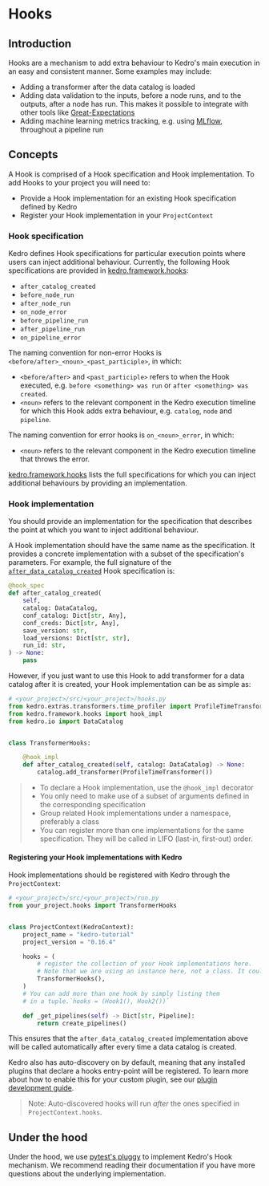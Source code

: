 # Hooks

## Introduction

Hooks are a mechanism to add extra behaviour to Kedro's main execution in an easy and consistent manner. Some examples may include:

* Adding a transformer after the data catalog is loaded
* Adding data validation to the inputs, before a node runs, and to the outputs, after a node has run. This makes it possible to integrate with other tools like [Great-Expectations](https://docs.greatexpectations.io/en/latest/)
* Adding machine learning metrics tracking, e.g. using [MLflow](https://mlflow.org/), throughout a pipeline run

## Concepts

A Hook is comprised of a Hook specification and Hook implementation. To add Hooks to your project you will need to:

* Provide a Hook implementation for an existing Hook specification defined by Kedro
* Register your Hook implementation in your `ProjectContext`


### Hook specification

Kedro defines Hook specifications for particular execution points where users can inject additional behaviour. Currently, the following Hook specifications are provided in [kedro.framework.hooks](/kedro.framework.hooks):

* `after_catalog_created`
* `before_node_run`
* `after_node_run`
* `on_node_error`
* `before_pipeline_run`
* `after_pipeline_run`
* `on_pipeline_error`


The naming convention for non-error Hooks is `<before/after>_<noun>_<past_participle>`, in which:

* `<before/after>` and `<past_participle>` refers to when the Hook executed, e.g. `before <something> was run` or `after <something> was created`.
* `<noun>` refers to the relevant component in the Kedro execution timeline for which this Hook adds extra behaviour, e.g. `catalog`, `node` and `pipeline`.

The naming convention for error hooks is `on_<noun>_error`, in which:

* `<noun>` refers to the relevant component in the Kedro execution timeline that throws the error.

[kedro.framework.hooks](/kedro.framework.hooks) lists the full specifications for which you can inject additional behaviours by providing an implementation.

### Hook implementation

You should provide an implementation for the specification that describes the point at which you want to inject additional behaviour.

A Hook implementation should have the same name as the specification. It provides a concrete implementation with a subset of the specification's parameters. For example, the full signature of the [`after_data_catalog_created`](/kedro.framework.hooks.specs.DataCatalogSpecs) Hook specification is:

```python
@hook_spec
def after_catalog_created(
    self,
    catalog: DataCatalog,
    conf_catalog: Dict[str, Any],
    conf_creds: Dict[str, Any],
    save_version: str,
    load_versions: Dict[str, str],
    run_id: str,
) -> None:
    pass
```

However, if you just want to use this Hook to add transformer for a data catalog after it is created, your Hook implementation can be as simple as:

```python
# <your_project>/src/<your_project>/hooks.py
from kedro.extras.transformers.time_profiler import ProfileTimeTransformer
from kedro.framework.hooks import hook_impl
from kedro.io import DataCatalog


class TransformerHooks:

    @hook_impl
    def after_catalog_created(self, catalog: DataCatalog) -> None:
        catalog.add_transformer(ProfileTimeTransformer())
```

> * To declare a Hook implementation, use the `@hook_impl` decorator
> * You only need to make use of a subset of arguments defined in the corresponding specification
> * Group related Hook implementations under a namespace, preferably a class
> * You can register more than one implementations for the same specification. They will be called in LIFO (last-in, first-out) order.


#### Registering your Hook implementations with Kedro

Hook implementations should be registered with Kedro through the `ProjectContext`:

```python
# <your_project>/src/<your_project>/run.py
from your_project.hooks import TransformerHooks


class ProjectContext(KedroContext):
    project_name = "kedro-tutorial"
    project_version = "0.16.4"

    hooks = (
        # register the collection of your Hook implementations here.
        # Note that we are using an instance here, not a class. It could also be a module.
        TransformerHooks(),
    )
    # You can add more than one hook by simply listing them
    # in a tuple.`hooks = (Hook1(), Hook2())`

    def _get_pipelines(self) -> Dict[str, Pipeline]:
        return create_pipelines()
```

This ensures that the `after_data_catalog_created` implementation above will be called automatically after every time a data catalog is created.

Kedro also has auto-discovery on by default, meaning that any installed plugins that declare a hooks entry-point will be registered. To learn more about how to enable this for your custom plugin, see our [plugin development guide](05_plugins.md#Hooks).

>Note: Auto-discovered hooks will run *after* the ones specified in ``ProjectContext.hooks``.

## Under the hood

Under the hood, we use [pytest's pluggy](https://pluggy.readthedocs.io/en/latest/) to implement Kedro's Hook mechanism. We recommend reading their documentation if you have more questions about the underlying implementation.
